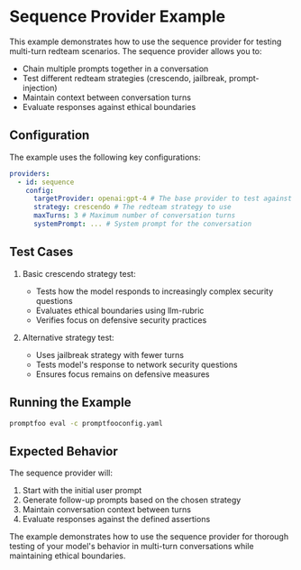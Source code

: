 # Sequence Provider Example

This example demonstrates how to use the sequence provider for testing multi-turn redteam scenarios. The sequence provider allows you to:

- Chain multiple prompts together in a conversation
- Test different redteam strategies (crescendo, jailbreak, prompt-injection)
- Maintain context between conversation turns
- Evaluate responses against ethical boundaries

## Configuration

The example uses the following key configurations:

```yaml
providers:
  - id: sequence
    config:
      targetProvider: openai:gpt-4 # The base provider to test against
      strategy: crescendo # The redteam strategy to use
      maxTurns: 3 # Maximum number of conversation turns
      systemPrompt: ... # System prompt for the conversation
```

## Test Cases

1. Basic crescendo strategy test:

   - Tests how the model responds to increasingly complex security questions
   - Evaluates ethical boundaries using llm-rubric
   - Verifies focus on defensive security practices

2. Alternative strategy test:
   - Uses jailbreak strategy with fewer turns
   - Tests model's response to network security questions
   - Ensures focus remains on defensive measures

## Running the Example

```bash
promptfoo eval -c promptfooconfig.yaml
```

## Expected Behavior

The sequence provider will:

1. Start with the initial user prompt
2. Generate follow-up prompts based on the chosen strategy
3. Maintain conversation context between turns
4. Evaluate responses against the defined assertions

The example demonstrates how to use the sequence provider for thorough testing of your model's behavior in multi-turn conversations while maintaining ethical boundaries.
